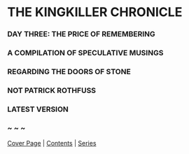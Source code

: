 # THE KINGKILLER CHRONICLE

### **DAY THREE: THE PRICE OF REMEMBERING**

### A COMPILATION OF SPECULATIVE MUSINGS
### REGARDING THE DOORS OF STONE

### NOT PATRICK ROTHFUSS

### LATEST VERSION

### ~ ~ ~

[Cover Page](Cover_Page.md) | [Contents](Contents.md) | [Series](Series.md)
